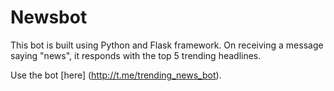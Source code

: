# Newsbot
This bot is built using Python and Flask framework.
On receiving a message saying "news", it responds with the top 5 trending headlines. 

Use the bot [here] (http://t.me/trending_news_bot).
